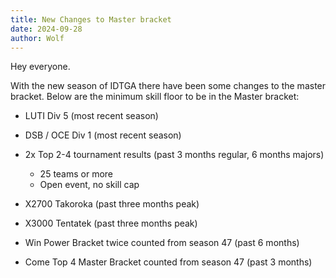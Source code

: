 ```yaml
---
title: New Changes to Master bracket
date: 2024-09-28
author: Wolf
---
```


Hey everyone.

With the new season of IDTGA there have been some changes to the master bracket. Below are the minimum skill floor to be in the Master bracket:

- LUTI Div 5 (most recent season)

- DSB / OCE Div 1 (most recent season)

- 2x Top 2-4 tournament results (past 3 months regular, 6 months majors)

  - 25 teams or more
  - Open event, no skill cap

- X2700 Takoroka (past three months peak)
- X3000 Tentatek (past three months peak)
- Win Power Bracket twice counted from season 47 (past 6 months)
- Come Top 4 Master Bracket counted from season 47 (past 3 months)